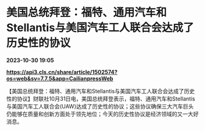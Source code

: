 # 美国总统拜登：福特、通用汽车和Stellantis与美国汽车工人联合会达成了历史性的协议

**2023-10-30 19:05**

**https://api3.cls.cn/share/article/1502574?os=web&sv=7.7.5&app=CailianpressWeb**

【美国总统拜登：福特、通用汽车和Stellantis与美国汽车工人联合会达成了历史性的协议】财联社10月31日电，美国总统拜登表示，福特、通用汽车和Stellantis与美国汽车工人联合会(UAW)达成了历史性的协议；这些协议确保三大汽车巨头仍能够在质量和创新方面处于领先地位；今天的历史性协议是经济领域的又一大好消息。